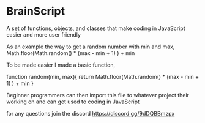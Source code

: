 # BrainScript
A set of functions, objects, and classes that make coding in JavaScript easier and more user friendly

As an example the way to get a random number with min and max, 
Math.floor(Math.random() * (max - min + 1) ) + min

To be made easier I made a basic function, 

function random(min, max){
    return Math.floor(Math.random() * (max - min + 1) ) + min
}

Beginner programmers can then import this file to whatever project their working on and can get used to coding in JavaScript

for any questions join the discord https://discord.gg/9dDQBBmzpx
